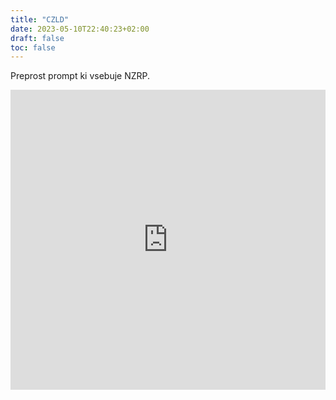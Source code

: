 ```yaml
---
title: "CZLD"
date: 2023-05-10T22:40:23+02:00
draft: false
toc: false
---
```


Preprost prompt ki vsebuje NZRP.

<iframe
  src="https://app.databerry.ai/agents/clhi3xemw000ee9ogfcwd4g6v/iframe"
  width="100%"
  height="480px"
  style="border: 0;"
></iframe>
